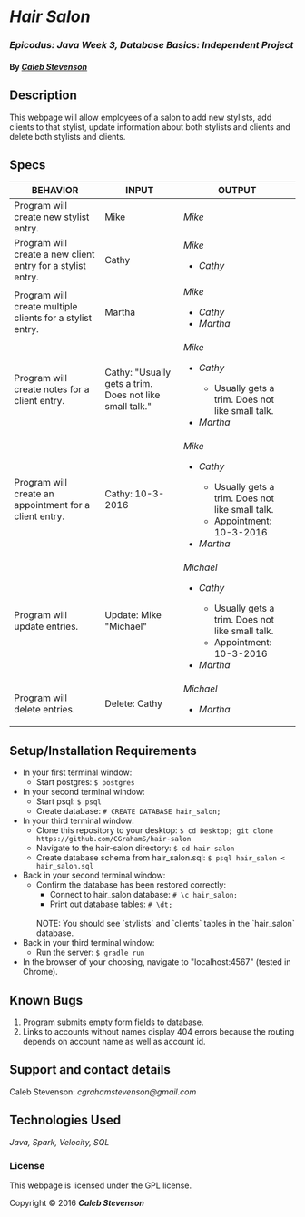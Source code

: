 # _Hair Salon_

### _Epicodus: Java Week 3, Database Basics: Independent Project_

#### By _[**Caleb Stevenson**](https://github.com/CGrahamS)_

## Description

This webpage will allow employees of a salon to add new stylists, add clients to that stylist, update information about both stylists and clients and delete both stylists and clients.

## Specs

| BEHAVIOR                                                   | INPUT                                                   | OUTPUT                                                                |
|------------------------------------------------------------|---------------------------------------------------------|-----------------------------------------------------------------------|
| Program will create new stylist entry.                     | Mike                                                    | _Mike_                                                                |
| Program will create a new client entry for a stylist entry.| Cathy                                                   | _Mike_ <ul><li>_Cathy_</li></ul>                                      |
| Program will create multiple clients for a stylist entry.  | Martha                                                  | _Mike_ <ul><li>_Cathy_</li><li>_Martha_</li></ul>                     |
| Program will create notes for a client entry.              | Cathy: "Usually gets a trim. Does not like small talk." | _Mike_ <ul><li>_Cathy_</li><ul><li>Usually gets a trim. Does not like small talk.</li></ul><li>_Martha_</li></ul> |
| Program will create an appointment for a client entry.     | Cathy: 10-3-2016                                        | _Mike_ <ul><li>_Cathy_</li><ul><li>Usually gets a trim. Does not like small talk.</li><li>Appointment: 10-3-2016</li></ul><li>_Martha_</li></ul> |
| Program will update entries.                               | Update: Mike <br> "Michael"                             | _Michael_ <ul><li>_Cathy_</li><ul><li>Usually gets a trim. Does not like small talk.</li><li>Appointment: 10-3-2016</li></ul><li>_Martha_</li></ul> |
| Program will delete entries.                               | Delete: Cathy                                           | _Michael_ <ul><li>_Martha_</li></ul>                                  |

## Setup/Installation Requirements

* In your first terminal window:
  * Start postgres: `$ postgres`
* In your second terminal window:
  * Start psql: `$ psql`
  * Create database: `# CREATE DATABASE hair_salon;`
* In your third terminal window:
  * Clone this repository to your desktop: `$ cd Desktop; git clone https://github.com/CGrahamS/hair-salon`
  * Navigate to the hair-salon directory: `$ cd hair-salon`
  * Create database schema from hair_salon.sql: `$ psql hair_salon < hair_salon.sql`
* Back in your second terminal window:
  * Confirm the database has been restored correctly:
    * Connect to hair_salon database: `# \c hair_salon;`
    * Print out database tables: `# \dt;`
    <br>
    NOTE: You should see `stylists` and `clients` tables in the `hair_salon` database.
* Back in your third terminal window:
  * Run the server: `$ gradle run`
* In the browser of your choosing, navigate to "localhost:4567" (tested in Chrome).

## Known Bugs

1. Program submits empty form fields to database.
2. Links to accounts without names display 404 errors because the routing depends on account name as well as account id.

## Support and contact details

Caleb Stevenson: _cgrahamstevenson@gmail.com_

## Technologies Used

_Java,
Spark,
Velocity,
SQL_

### License

This webpage is licensed under the GPL license.

Copyright &copy; 2016 **_Caleb Stevenson_**
